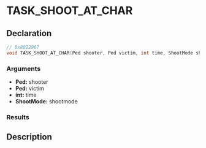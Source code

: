 # TASK_SHOOT_AT_CHAR

## Declaration
```cpp
// 0x8022967
void TASK_SHOOT_AT_CHAR(Ped shooter, Ped victim, int time, ShootMode shootmode);
```

### Arguments
- **Ped:** shooter
- **Ped:** victim
- **int:** time
- **ShootMode:** shootmode

### Results

## Description

